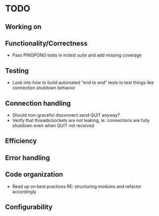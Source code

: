 # TODO

## Working on

## Functionality/Correctness
- Pass PINGPONG tests in irctest suite and add missing coverage

## Testing
- Look into how to build automated "end to end" tests to test things like connection shutdown behavior

## Connection handling
- Should non-graceful disconnect send QUIT anyway?
- Verify that threads/sockets are not leaking, ie. connections are fully shutdown even when QUIT not received

## Efficiency

## Error handling

## Code organization
- Read up on best practices RE: structuring modules and refactor accordingly 

## Configurability